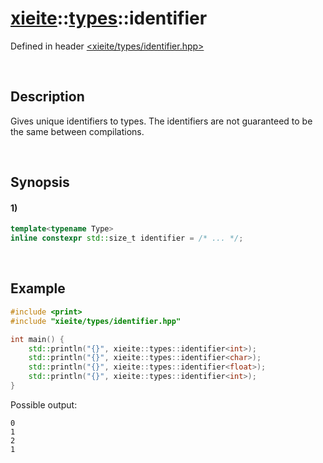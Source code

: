 # [xieite](../../xieite.md)\:\:[types](../../types.md)\:\:identifier
Defined in header [<xieite/types/identifier.hpp>](../../../include/xieite/types/identifier.hpp)

&nbsp;

## Description
Gives unique identifiers to types. The identifiers are not guaranteed to be the same between compilations.

&nbsp;

## Synopsis
#### 1)
```cpp
template<typename Type>
inline constexpr std::size_t identifier = /* ... */;
```

&nbsp;

## Example
```cpp
#include <print>
#include "xieite/types/identifier.hpp"

int main() {
    std::println("{}", xieite::types::identifier<int>);
    std::println("{}", xieite::types::identifier<char>);
    std::println("{}", xieite::types::identifier<float>);
    std::println("{}", xieite::types::identifier<int>);
}
```
Possible output:
```
0
1
2
1
```
